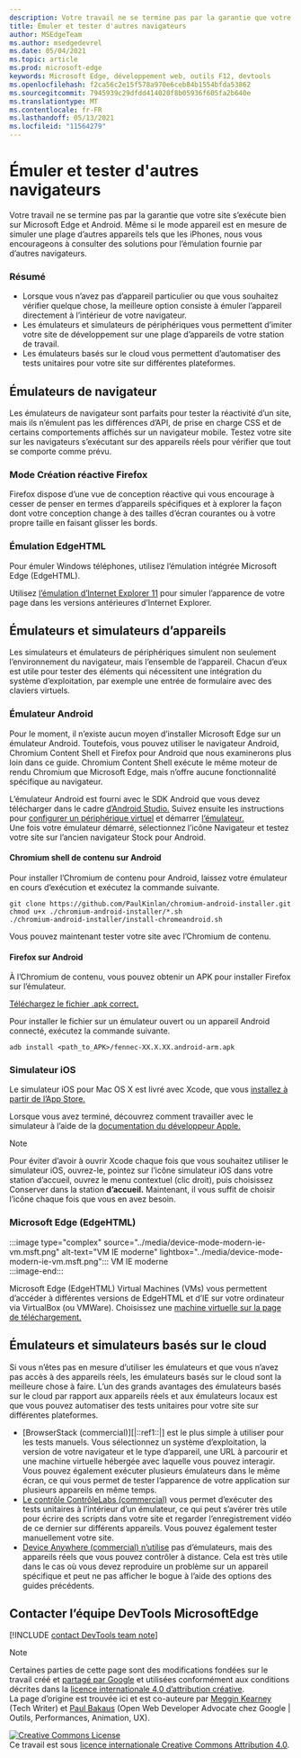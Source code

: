 ```yaml
---
description: Votre travail ne se termine pas par la garantie que votre site s’exécute bien sur Microsoft Edge et Android.  Même si le mode appareil est en mesure de simuler une plage d’autres appareils tels que les iPhones, nous vous encourageons à consulter des solutions pour l’émulation fournie par d’autres navigateurs.
title: Émuler et tester d'autres navigateurs
author: MSEdgeTeam
ms.author: msedgedevrel
ms.date: 05/04/2021
ms.topic: article
ms.prod: microsoft-edge
keywords: Microsoft Edge, développement web, outils F12, devtools
ms.openlocfilehash: f2ca56c2e15f578a970e6ceb84b1554bfda53862
ms.sourcegitcommit: 7945939c29dfdd414020f8b05936f605fa2b640e
ms.translationtype: MT
ms.contentlocale: fr-FR
ms.lasthandoff: 05/13/2021
ms.locfileid: "11564279"
---
```

<!-- Copyright Meggin Kearney and Paul Bakaus

   Licensed under the Apache License, Version 2.0 (the "License");
   you may not use this file except in compliance with the License.
   You may obtain a copy of the License at

       https://www.apache.org/licenses/LICENSE-2.0

   Unless required by applicable law or agreed to in writing, software
   distributed under the License is distributed on an "AS IS" BASIS,
   WITHOUT WARRANTIES OR CONDITIONS OF ANY KIND, either express or implied.
   See the License for the specific language governing permissions and
   limitations under the License.  -->
# <a name="emulate-and-test-other-browsers"></a>Émuler et tester d'autres navigateurs  

Votre travail ne se termine pas par la garantie que votre site s’exécute bien sur Microsoft Edge et Android.  Même si le mode appareil est en mesure de simuler une plage d’autres appareils tels que les iPhones, nous vous encourageons à consulter des solutions pour l’émulation fournie par d’autres navigateurs.  

### <a name="summary"></a>Résumé  

*   Lorsque vous n’avez pas d’appareil particulier ou que vous souhaitez vérifier quelque chose, la meilleure option consiste à émuler l’appareil directement à l’intérieur de votre navigateur.  
*   Les émulateurs et simulateurs de périphériques vous permettent d’imiter votre site de développement sur une plage d’appareils de votre station de travail.  
*   Les émulateurs basés sur le cloud vous permettent d’automatiser des tests unitaires pour votre site sur différentes plateformes.  

## <a name="browser-emulators"></a>Émulateurs de navigateur  

Les émulateurs de navigateur sont parfaits pour tester la réactivité d’un site, mais ils n’émulent pas les différences d’API, de prise en charge CSS et de certains comportements affichés sur un navigateur mobile.  Testez votre site sur les navigateurs s’exécutant sur des appareils réels pour vérifier que tout se comporte comme prévu.  

### <a name="firefox-responsive-design-view"></a>Mode Création réactive Firefox  

Firefox dispose [][MDNResponsiveDesignMode] d’une vue de conception réactive qui vous encourage à cesser de penser en termes d’appareils spécifiques et à explorer la façon dont votre conception change à des tailles d’écran courantes ou à votre propre taille en faisant glisser les bords.  

### <a name="edgehtml-emulation"></a>Émulation EdgeHTML  

Pour émuler Windows téléphones, utilisez l’émulation intégrée Microsoft Edge [][ArchiveMicrosoftEdgeDevtoolsEmulation]\(EdgeHTML\).  

Utilisez [l’émulation d’Internet Explorer 11][Ie11DevToolsEmulation] pour simuler l’apparence de votre page dans les versions antérieures d’Internet Explorer.  

## <a name="device-emulators-and-simulators"></a>Émulateurs et simulateurs d’appareils  

Les simulateurs et émulateurs de périphériques simulent non seulement l’environnement du navigateur, mais l’ensemble de l’appareil.  Chacun d’eux est utile pour tester des éléments qui nécessitent une intégration du système d’exploitation, par exemple une entrée de formulaire avec des claviers virtuels.  

### <a name="android-emulator"></a>Émulateur Android  

<!--  
:::image type="complex" source="../media/device-mode-android-emulator-stock-browser.msft.png" alt-text="Stock Browser in Android Emulator" lightbox="../media/device-mode-android-emulator-stock-browser.msft.png":::
   Stock Browser in Android Emulator  
:::image-end:::  
-->  

Pour le moment, il n’existe aucun moyen d’installer Microsoft Edge sur un émulateur Android.  Toutefois, vous pouvez utiliser le navigateur Android, Chromium Content Shell et Firefox pour Android que nous examinerons plus loin dans ce guide.  Chromium Content Shell exécute le même moteur de rendu Chromium que Microsoft Edge, mais n’offre aucune fonctionnalité spécifique au navigateur.  

L’émulateur Android est fourni avec le SDK Android que vous devez télécharger dans le cadre [d’Android Studio.][AndroidStudioDownload]  Suivez ensuite les instructions pour [configurer un périphérique virtuel][AndroidStudioCreateManageVirtualDevices] et démarrer [l’émulateur.][AndroidStudioRunAppsAndroidEmulator]  
Une fois votre émulateur démarré, sélectionnez l’icône Navigateur et testez votre site sur l’ancien navigateur Stock pour Android.  

#### <a name="chromium-content-shell-on-android"></a>Chromium shell de contenu sur Android  

<!--  
:::image type="complex" source="../media/device-mode-android-avd-contentshell.msft.png" alt-text="Android Emulator Content Shell" lightbox="../media/device-mode-android-avd-contentshell.msft.png":::
   Android Emulator Content Shell  
:::image-end:::  
-->  

Pour installer l’Chromium de contenu pour Android, laissez votre émulateur en cours d’exécution et exécutez la commande suivante.  

```shell
git clone https://github.com/PaulKinlan/chromium-android-installer.git
chmod u+x ./chromium-android-installer/*.sh
./chromium-android-installer/install-chromeandroid.sh
```  

Vous pouvez maintenant tester votre site avec l’Chromium de contenu.  

#### <a name="firefox-on-android"></a>Firefox sur Android  

<!--  
:::image type="complex" source="../media/device-mode-ff-on-android-emulator.msft.png" alt-text="Firefox Icon on Android Emulator" lightbox="../media/device-mode-ff-on-android-emulator.msft.png":::
   Firefox Icon on Android Emulator  
:::image-end:::  
-->  

À l’Chromium de contenu, vous pouvez obtenir un APK pour installer Firefox sur l’émulateur.  

[Téléchargez le fichier .apk correct.][MozillaFirefoxDownload]  

Pour installer le fichier sur un émulateur ouvert ou un appareil Android connecté, exécutez la commande suivante.  

```shell
adb install <path_to_APK>/fennec-XX.X.XX.android-arm.apk
```  

### <a name="ios-simulator"></a>Simulateur iOS  

Le simulateur iOS pour Mac OS X est livré avec Xcode, que vous [installez à partir de l’App Store.][MacAppStoreXcode]  

Lorsque vous avez terminé, découvrez comment travailler avec le simulateur à l’aide de la [documentation du développeur Apple.][AppleSimulatorHelp]  

> [!NOTE]
> Pour éviter d’avoir à ouvrir Xcode chaque fois que vous souhaitez utiliser le simulateur iOS, ouvrez-le, pointez sur l’icône simulateur iOS dans votre station d’accueil, ouvrez le menu contextuel \(clic droit\), puis choisissez Conserver dans la station **d’accueil.**  Maintenant, il vous suffit de choisir l’icône chaque fois que vous en avez besoin.  

###  <a name="microsoft-edge-edgehtml"></a>Microsoft Edge (EdgeHTML)  

:::image type="complex" source="../media/device-mode-modern-ie-vm.msft.png" alt-text="VM IE moderne" lightbox="../media/device-mode-modern-ie-vm.msft.png":::
   VM IE moderne  
:::image-end:::  

Microsoft Edge \(EdgeHTML\) Virtual Machines \(VMs\) vous permettent d’accéder à différentes versions de EdgeHTML et d’IE sur votre ordinateur via VirtualBox \(ou VMWare\).  Choisissez une [machine virtuelle sur la page de téléchargement.][MicrosoftDeveloperEdgeVms]  

## <a name="cloud-based-emulators-and-simulators"></a>Émulateurs et simulateurs basés sur le cloud  

Si vous n’êtes pas en mesure d’utiliser les émulateurs et que vous n’avez pas accès à des appareils réels, les émulateurs basés sur le cloud sont la meilleure chose à faire.  L’un des grands avantages des émulateurs basés sur le cloud par rapport aux appareils réels et aux émulateurs locaux est que vous pouvez automatiser des tests unitaires pour votre site sur différentes plateformes.  

*   [BrowserStack (commercial)][|::ref1::|] est le plus simple à utiliser pour les tests manuels.  Vous sélectionnez un système d’exploitation, la version de votre navigateur et le type d’appareil, une URL à parcourir et une machine virtuelle hébergée avec laquelle vous pouvez interagir.  Vous pouvez également exécuter plusieurs émulateurs dans le même écran, ce qui vous permet de tester l’apparence de votre application sur plusieurs appareils en même temps.  
*   [Le contrôle ContrôleLabs (commercial)][SauceLabs] vous permet d’exécuter des tests unitaires à l’intérieur d’un émulateur, ce qui peut s’avérer très utile pour écrire des scripts dans votre site et regarder l’enregistrement vidéo de ce dernier sur différents appareils.  Vous pouvez également tester manuellement votre site.  
*   [Device Anywhere (commercial) n’utilise][AppExperience] pas d’émulateurs, mais des appareils réels que vous pouvez contrôler à distance.  Cela est très utile dans le cas où vous devez reproduire un problème sur un appareil spécifique et peut ne pas afficher le bogue à l’aide des options des guides précédents.  

## <a name="getting-in-touch-with-the-microsoft-edge-devtools-team"></a>Contacter l’équipe DevTools MicrosoftEdge  

[!INCLUDE [contact DevTools team note](../includes/contact-devtools-team-note.md)]  

<!-- links -->  

[ArchiveMicrosoftEdgeDevtoolsEmulation]: /archive/microsoft-edge/legacy/developer/devtools-guide/emulation "Émulation | Documents Microsoft"  

[Ie11DevToolsEmulation]: /previous-versions/windows/internet-explorer/ie-developer/samples/dn255001(v=vs.85) "Émuler les navigateurs, les tailles d’écran et les emplacements GPS | Documents Microsoft"  

[MicrosoftDeveloperEdgeVms]: https://developer.microsoft.com/microsoft-edge/tools/vms "Télécharger des machines virtuelles"  

[AndroidStudioCreateManageVirtualDevices]: https://developer.android.com/tools/devices/managing-avds.html "Créer et gérer des périphériques virtuels | Développeurs Android"  
[AndroidStudioDownload]:  https://developer.android.com/sdk/installing/studio.html "Téléchargez les outils Android Studio et SDK | Développeurs Android"  
[AndroidStudioRunAppsAndroidEmulator]: https://developer.android.com/tools/devices/emulator.html "Exécuter des applications sur l’émulateur Android | Développeurs Android"  

[AppExperience]: https://www.sigos.com/app-experience/ "Expérience d’application"  
[AppleSimulatorHelp]: https://help.apple.com/simulator/mac/current "Aide du simulateur : | pomme"  
[BrowserStack]: https://www.browserstack.com/automate "BrowserStack"  
[MacAppStoreXcode]: https://itunes.apple.com/app/xcode/id497799835 "Xcode sur le Mac App Store"  
[MDNResponsiveDesignMode]: https://developer.mozilla.org/docs/Tools/Responsive_Design_View "Mode Création dynamique | MDN"  
[MozillaFirefoxDownload]: https://www.mozilla.org/firefox/all/#product-android-beta "Télécharger firefox Browser"  
[SauceLabs]: https://saucelabs.com "Sauce Labs"  

> [!NOTE]
> Certaines parties de cette page sont des modifications fondées sur le travail créé et [partagé par Google][GoogleSitePolicies] et utilisées conformément aux conditions décrites dans la [licence internationale 4,0 d’attribution créative][CCA4IL].  
> La page d’origine est trouvée ici et est co-auteure par [Meggin Kearney][MegginKearney] \(Tech Writer\) et [Paul Bakaus][PaulBakaus] \(Open Web Developer Advocate chez Google | [](https://developers.google.com/web/tools/chrome-devtools/device-mode/testing-other-browsers) Outils, Performances, Animation, UX\).  

[![Creative Commons License][CCby4Image]][CCA4IL]  
Ce travail est sous [licence internationale Creative Commons Attribution 4.0][CCA4IL].  

[CCA4IL]: https://creativecommons.org/licenses/by/4.0  
[CCby4Image]: https://i.creativecommons.org/l/by/4.0/88x31.png  
[GoogleSitePolicies]: https://developers.google.com/terms/site-policies  
[KayceBasques]: https://developers.google.com/web/resources/contributors#kayce-basques  
[MegginKearney]: https://developers.google.com/web/resources/contributors#meggin-kearney  
[PaulBakaus]: https://developers.google.com/web/resources/contributors#paul-bakaus  
